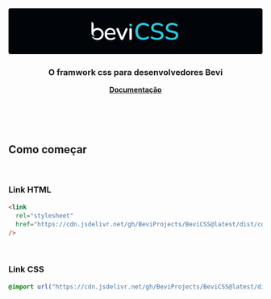 <img src='./public/doc/cover.png' title='BeviCSS' alt='Logo BeviCSS' />
<div align="center">
  <h3>O framwork css para desenvolvedores Bevi</h3>
  	<span>
		<a href="https://github.com/BeviProjects/BeviCSS/wiki"><strong>Documentação</strong></a>
	</span>
</div>

<br />
<br />
<br />
<br />

## Como começar

<br />

### Link HTML

```html
<link
  rel="stylesheet"
  href="https://cdn.jsdelivr.net/gh/BeviProjects/BeviCSS@latest/dist/compressed/bevi.css"
/>
```

<br/>

### Link CSS

```css
@import url("https://cdn.jsdelivr.net/gh/BeviProjects/BeviCSS@latest/dist/compressed/bevi.css");
```
